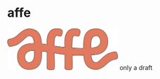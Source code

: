# affe
<img src="https://github.com/neslisahozturk/affe/blob/main/affe/assets/affe_logo.svg" width="50%" />
only a draft
